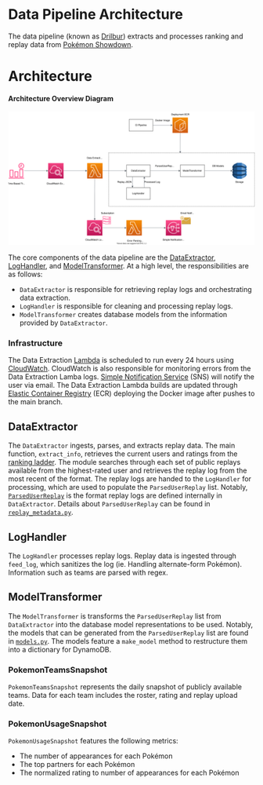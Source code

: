 # Data Pipeline Architecture

The data pipeline (known as [Drilbur](<https://bulbapedia.bulbagarden.net/wiki/Drilbur_(Pok%C3%A9mon)>)) extracts and processes ranking and replay data from [Pokémon Showdown](https://pokemonshowdown.com/).

# Architecture

#### Architecture Overview Diagram

![High Level Architecture Diagram](images/svg/Data_Pipeline_Architecture.svg)

The core components of the data pipeline are the [DataExtractor](#DataExtractor), [LogHandler](#LogHandler), and [ModelTransformer](#ModelTransformer). At a high level, the responsibilities are as follows:

-   `DataExtractor` is responsible for retrieving replay logs and orchestrating data extraction.
-   `LogHandler` is responsible for cleaning and processing replay logs.
-   `ModelTransformer` creates database models from the information provided by `DataExtractor`.

### Infrastructure

The Data Extraction [Lambda](https://aws.amazon.com/lambda/) is scheduled to run every 24 hours using [CloudWatch](https://aws.amazon.com/cloudwatch/). CloudWatch is also responsible for monitoring errors from the Data Extraction Lamba logs. [Simple Notification Service](https://aws.amazon.com/sns/?whats-new-cards.sort-by=item.additionalFields.postDateTime&whats-new-cards.sort-order=desc) (SNS) will notify the user via email. The Data Extraction Lambda builds are updated through [Elastic Container Registry](https://aws.amazon.com/ecr/) (ECR) deploying the Docker image after pushes to the main branch.

## DataExtractor

The `DataExtractor` ingests, parses, and extracts replay data. The main function, `extract_info`, retrieves the current users and ratings from the [ranking ladder](https://pokemonshowdown.com/ladder). The module searches through each set of public replays available from the highest-rated user and retrieves the replay log from the most recent of the format. The replay logs are handed to the `LogHandler` for processing, which are used to populate the `ParsedUserReplay` list. Notably, [`ParsedUserReplay`](https://github.com/kelvinkoon/babiri_v2/blob/master/src/data_pipeline/replay_metadata.py) is the format replay logs are defined internally in `DataExtractor`. Details about `ParsedUserReplay` can be found in [`replay_metadata.py`](https://github.com/kelvinkoon/babiri_v2/blob/master/src/data_pipeline/replay_metadata.py).

## LogHandler

The `LogHandler` processes replay logs. Replay data is ingested through `feed_log`, which sanitizes the log (ie. Handling alternate-form Pokémon). Information such as teams are parsed with regex.

## ModelTransformer

The `ModelTransformer` is transforms the `ParsedUserReplay` list from `DataExtractor` into the database model representations to be used. Notably, the models that can be generated from the `ParsedUserReplay` list are found in [`models.py`](https://github.com/kelvinkoon/babiri_v2/blob/master/src/data_pipeline/models.py). The models feature a `make_model` method to restructure them into a dictionary for DynamoDB.

### PokemonTeamsSnapshot

`PokemonTeamsSnapshot` represents the daily snapshot of publicly available teams. Data for each team includes the roster, rating and replay upload date.

### PokemonUsageSnapshot

`PokemonUsageSnapshot` features the following metrics:

-   The number of appearances for each Pokémon
-   The top partners for each Pokémon
-   The normalized rating to number of appearances for each Pokémon
